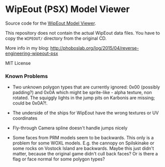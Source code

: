 # WipEout (PSX) Model Viewer

Source code for the [WipEout Model Viewer](http://phoboslab.org/wipeout/).

This repository does not contain the actual WipEout data files. You have to copy the `WIPEOUT/` directory from the original CD.

More info in my blog: http://phoboslab.org/log/2015/04/reverse-engineering-wipeout-psx


MIT License


### Known Problems

 - Two unknown polygon types that are currently ignored: 0x00 (possibly padding?) and 0x0A which might be sprite-like - alpha texture, non rotated. The squiggly lights in the jump pits on Karbonis are missing; could be 0x0A?!.
 
 - The underside of the ships for WipEout have the wrong textures or UV coordinates
 
 - Fly-through Camera spline doesn't handle jumps nicely
 
 - Some faces from PRM models seem to be backwards. This only is a problem for some WOXL models. E.g. the cannopy on Spilskinake or some rocks on Vostock Island are backwards. Maybe this just didn't matter, because the original game didn't cull back faces? Or is there a flag or face normal for some polygon types?
 